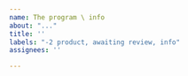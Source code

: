 ```yaml
---
name: The program \ info
about: "..."
title: ''
labels: "-2 product, awaiting review, info"
assignees: ''

---
```




